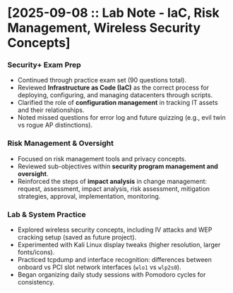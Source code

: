 # [2025-09-08 :: Lab Note - IaC, Risk Management, Wireless Security Concepts]

### Security+ Exam Prep
- Continued through practice exam set (90 questions total).
- Reviewed **Infrastructure as Code (IaC)** as the correct process for deploying, configuring, and managing datacenters through scripts.
- Clarified the role of **configuration management** in tracking IT assets and their relationships.
- Noted missed questions for error log and future quizzing (e.g., evil twin vs rogue AP distinctions).

### Risk Management & Oversight
- Focused on risk management tools and privacy concepts.
- Reviewed sub-objectives within **security program management and oversight**.
- Reinforced the steps of **impact analysis** in change management: request, assessment, impact analysis, risk assessment, mitigation strategies, approval, implementation, monitoring.

### Lab & System Practice
- Explored wireless security concepts, including IV attacks and WEP cracking setup (saved as future project).
- Experimented with Kali Linux display tweaks (higher resolution, larger fonts/icons).
- Practiced tcpdump and interface recognition: differences between onboard vs PCI slot network interfaces (`wlo1` vs `wlp2s0`).
- Began organizing daily study sessions with Pomodoro cycles for consistency.
